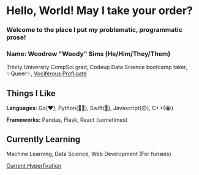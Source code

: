# Hello, World! May I take your order?

### Welcome to the place I put my problematic, programmatic prose! 
### Name: Woodrow "Woody" Sims (He/Him/They/Them)
Trinity University CompSci grad, Codeup Data Science bootcamp taker, ✨Queer✨, [Vociferous Profligate](https://www.youtube.com/watch?v=SLtVMU6CCHE)

## Things I Like
**Languages:** Go(❤️), Python(👍🏻), Swift(🙂), Javascript(🙃), C++(😭)

**Frameworks:** Pandas, Flask, React (sometimes)

## Currently Learning
Machine Learning, Data Science, Web Development (For funsies) 

[Current Hyperfixation](https://www.youtube.com/watch?v=KJZ4YYtdMIg)
